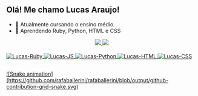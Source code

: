 ## Olá! Me chamo Lucas Araujo!

- 🔭 Atualmente cursando o ensino médio.
- 🌱 Aprendendo Ruby, Python, HTML e CSS

<div align="center">
  <a href="https://github.com/LucasAraujo-got">
  <img height="180em" src="https://github-readme-stats.vercel.app/api?username=LucasAraujo-got&show_icons=true&theme=dark&include_all_commits=true&count_private=true"/>
  <img height="180em" src="https://github-readme-stats.vercel.app/api/top-langs/?username=LucasAraujo-got&layout=compact&langs_count=7&theme=dark"/>
</div>

<div style="display: inline_block"><br>
  <link rel="stylesheet" href="https://cdn.jsdelivr.net/gh/devicons/devicon@v2.15.1/devicon.min.css">
  <img align="center" alt="Lucas-Ruby" height="30" width="40" src="https://cdn.jsdelivr.net/gh/devicons/devicon/icons/ruby/ruby-plain-wordmark.svg">
  <img align="center" alt="Lucas-JS" height="30" width="40" src="https://cdn.jsdelivr.net/gh/devicons/devicon/icons/javascript/javascript-original.svg">
  <img align="center" alt="Lucas-Python" height="30" width="40" src="https://cdn.jsdelivr.net/gh/devicons/devicon/icons/python/python-plain.svg">
  <img align="center" alt="Lucas-HTML" height="30" width="40" src="https://cdn.jsdelivr.net/gh/devicons/devicon/icons/html5/html5-plain.svg">
  <img align="center" alt="Lucas-CSS" height="30" width="40" src="https://cdn.jsdelivr.net/gh/devicons/devicon/icons/css3/css3-plain.svg">
</div>

##

<div> 
![Snake animation](https://github.com/rafaballerini/rafaballerini/blob/output/github-contribution-grid-snake.svg)

</div>

##
